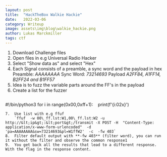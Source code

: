 ```yaml
---
layout: post
title:  "HackTheBox Walkie Hackie"
date:   2022-03-06
category: Writeup
image: assets\img\blog\walkie_hackie.png
author: Lukas Marckmiller
tags: ctf
---
```

1.  Download Challenge files
2.  Open files in e.g Universal Radio Hacker
3.  Select "Show data as" and select "Hex"
4.  Each Signal consists of a preamble, a sync word and the payload in hex
    Preamble: *AAAAAAAA*
    Sync Word: *73214693*
    Payload *A2FF84, A1FF14, B2FF24 and B1FF57*
5.  Idea is to fuzz the variable parts around the FF's in the payload
6.  Create a list for the fuzzer
    ```python
#!/bin/python3
    for i in range(0x00,0xff+1):
       print(f'{i:02x}')
```
7.  Use list with e.g ffuf
    `ffuf  -w 00\_ff.lst:W1,00\_ff.lst:W2 -u http://&lt;ip&gt;:&lt;port&gt;/transmit -X POST -H  "Content-Type: application/x-www-form-urlencoded"  -d  'pa=AAAAAAAA&sw=73214693&pl=W1ffW2'  -c  -fw 403`
8.  Filter default output with **-fw 403** (filter word), you can run it without the filter and observe the common response1
9.  You get back all the results that lead to a different response. With the flag in the response content.